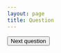 ```yaml
--- 
layout: page
title: Question
---
```


<div class="short-content">
<p id="question"></p>

<button id="next-question">Next question</button>
<script type="text/javascript" src="assets/js/question.js"></script>
</div>
